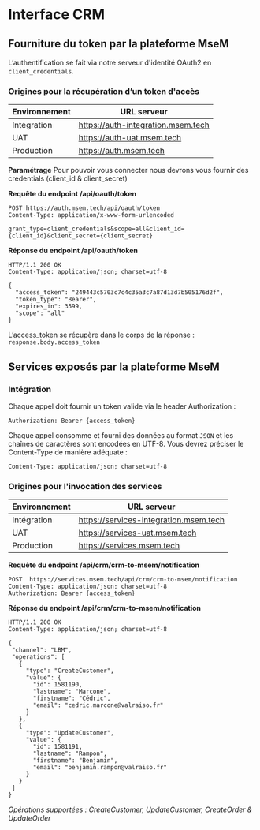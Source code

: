 # Interface CRM

## Fourniture du token par la plateforme MseM

L’authentification se fait via notre serveur d'identité OAuth2 en `client_credentials`.

### Origines pour la récupération d’un token d'accès

| Environnement | URL serveur                        |
| ------------- | ---------------------------------- |
| Intégration   | https://auth-integration.msem.tech |
| UAT           | https://auth-uat.msem.tech         |
| Production    | https://auth.msem.tech             |

**Paramétrage**
Pour pouvoir vous connecter nous devrons vous fournir des credentials (client_id & client_secret)

**Requête du endpoint /api/oauth/token**

```http
POST https://auth.msem.tech/api/oauth/token
Content-Type: application/x-www-form-urlencoded

grant_type=client_credentials&scope=all&client_id={client_id}&client_secret={client_secret}
```

**Réponse du endpoint /api/oauth/token**

```http
HTTP/1.1 200 OK
Content-Type: application/json; charset=utf-8

{
  "access_token": "249443c5703c7c4c35a3c7a87d13d7b505176d2f",
  "token_type": "Bearer",
  "expires_in": 3599,
  "scope": "all"
}
```

L’access_token se récupère dans le corps de la réponse : `response.body.access_token`

## Services exposés par la plateforme MseM

### Intégration

Chaque appel doit fournir un token valide via le header Authorization :

```http
Authorization: Bearer {access_token}
```

Chaque appel consomme et fourni des données au format `JSON` et les chaînes de caractères sont encodées en UTF-8. Vous devrez préciser le Content-Type de manière adéquate :

```http
Content-Type: application/json; charset=utf-8
```

### Origines pour l'invocation des services

| Environnement | URL serveur                            |
| ------------- | -------------------------------------- |
| Intégration   | https://services-integration.msem.tech |
| UAT           | https://services-uat.msem.tech         |
| Production    | https://services.msem.tech             |

**Requête du endpoint /api/crm/crm-to-msem/notification**

```http
POST  https://services.msem.tech/api/crm/crm-to-msem/notification
Content-Type: application/json; charset=utf-8
Authorization: Bearer {access_token}

```

**Réponse du endpoint /api/crm/crm-to-msem/notification**

```http
HTTP/1.1 200 OK
Content-Type: application/json; charset=utf-8

{
 "channel": "LBM",
 "operations": [
   {
     "type": "CreateCustomer",
     "value": {
       "id": 1581190,
       "lastname": "Marcone",
       "firstname": "Cédric",
       "email": "cedric.marcone@valraiso.fr"
     }
   },
   {
     "type": "UpdateCustomer",
     "value": {
       "id": 1581191,
       "lastname": "Rampon",
       "firstname": "Benjamin",
       "email": "benjamin.rampon@valraiso.fr"
     }
   }
 ]
}
```

_Opérations supportées : CreateCustomer, UpdateCustomer, CreateOrder & UpdateOrder_
